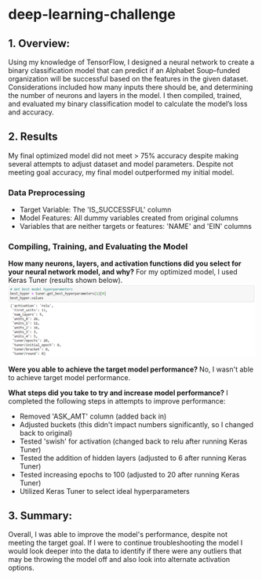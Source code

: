 # deep-learning-challenge
## 1. Overview: 
Using my knowledge of TensorFlow, I designed a neural network to create a binary classification model that can predict if an Alphabet Soup–funded organization will be successful based on the features in the given dataset. Considerations included how many inputs there should be, and determining the number of neurons and layers in the model. I then compiled, trained, and evaluated my binary classification model to calculate the model’s loss and accuracy.

## 2. Results
My final optimized model did not meet > 75% accuracy despite making several attempts to adjust dataset and model parameters. Despite not meeting goal accuracy, my final model outperformed my initial model.


### Data Preprocessing
* Target Variable: The 'IS_SUCCESSFUL' column
* Model Features: All dummy variables created from original columns
* Variables that are neither targets or features: 'NAME' and 'EIN' columns
### Compiling, Training, and Evaluating the Model
<b>How many neurons, layers, and activation functions did you select for your neural network model, and why?</b>
For my optimized model, I used Keras Tuner (results shown below).
   ![Image1](https://github.com/shawna114/deep-learning-challenge/blob/main/Resources/Images/KerasTuner.png)
    
<b> Were you able to achieve the target model performance? </b>
No, I wasn't able to achieve target model performance.
     
<b>What steps did you take to try and increase model performance?</b> I completed the following steps in attempts to improve performance:
* Removed 'ASK_AMT' column (added back in)
* Adjusted buckets (this didn't impact numbers significantly, so I changed back to original)
* Tested 'swish' for activation (changed back to relu after running Keras Tuner)
* Tested the addition of hidden layers (adjusted to 6 after running Keras Tuner)
* Tested increasing epochs to 100 (adjusted to 20 after running Keras Tuner)
* Utilized Keras Tuner to select ideal hyperparameters

## 3. Summary: 

Overall, I was able to improve the model's performance, despite not meeting the target goal. If I were to continue troubleshooting the model I would look deeper into the data to identify if there were any outliers that may be throwing the model off and also look into alternate activation options.
